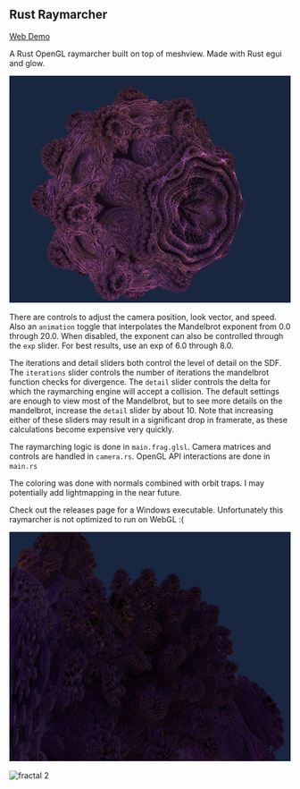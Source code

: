 ## Rust Raymarcher

[Web Demo](https://mandel.saahil-gupta.com/)

A Rust OpenGL raymarcher built on top of meshview. Made with Rust egui and glow. 

![Mandelbrot Fractal](./img/fractal_img_1.png)

There are controls to adjust the camera position, look vector, and speed. Also an `animation` toggle that interpolates the Mandelbrot exponent from 0.0 through 20.0. When disabled, the exponent can also be controlled through the `exp` slider. For best results, use an exp of 6.0 through 8.0.

The iterations and detail sliders both control the level of detail on the SDF. The `iterations` slider controls the number of iterations the mandelbrot function checks for divergence. The `detail` slider controls the delta for which the raymarching engine will accept a collision. The default settings are enough to view most of the Mandelbrot, but to see more details on the mandelbrot, increase the `detail` slider by about 10. Note that increasing either of these sliders may result in a significant drop in framerate, as these calculations become expensive very quickly.

The raymarching logic is done in `main.frag.glsl`. Camera matrices and controls are handled in `camera.rs`. OpenGL API interactions are done in `main.rs`

The coloring was done with normals combined with orbit traps. I may potentially add lightmapping in the near future.

Check out the releases page for a Windows executable. Unfortunately this raymarcher is not optimized to run on WebGL :(

![fractal 1](./img/fractal_img_2.png)


![fractal 2](./img/mandelbrot_fractal.png)
